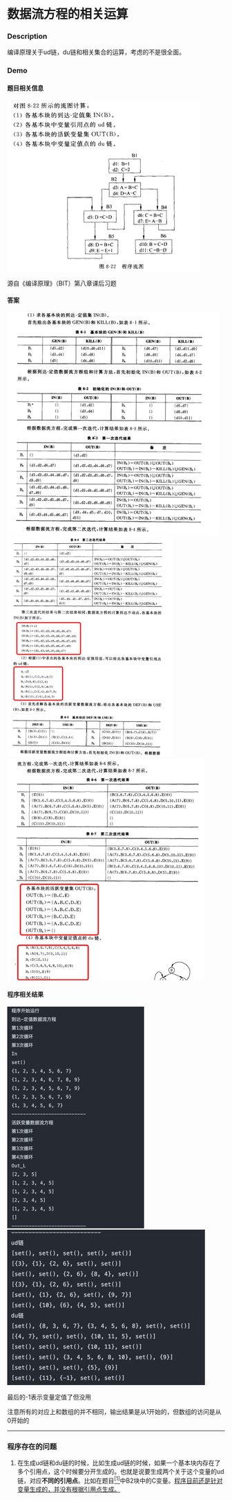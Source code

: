 # 数据流方程的相关运算

### Description

编译原理关于ud链，du链和相关集合的运算，考虑的不是很全面。

### Demo

#### 题目相关信息

<div id="test"></div>

<img src="README/image-20200626005953249.png" alt="image-20200626005953249" style="zoom:50%;" />

源自《编译原理》（BIT）第八章课后习题

#### 答案

<img src="README/image-20200626010034786.png" alt="image-20200626010034786" style="zoom:50%;" />

<img src="README/image-20200626010059565.png" alt="image-20200626010059565" style="zoom:50%;" />

<img src="README/image-20200626010132118.png" alt="image-20200626010132118" style="zoom:50%;" />

#### 程序相关结果

<img src="README/image-20200626010326279.png" alt="image-20200626010326279" style="zoom:50%;" />

<img src="README/image-20200626010334374.png" alt="image-20200626010334374" style="zoom:50%;" />

最后的-1表示变量定值了但没用

注意所有的对应上和数组的并不相同，输出结果是从1开始的，但数组的访问是从0开始的

---

### 程序存在的问题

1. 在生成ud链和du链的时候，比如生成ud链的时候，如果一个基本块内存在了多个引用点，这个时候要分开生成的。也就是说要生成两个关于这个变量的ud链，对应**不同的引用点**。比如在题目[<sup>[1]</sup>](#test)中B2块中的C变量。<u>程序目前还是针对变量生成的，并没有根据引用点生成。</u>

